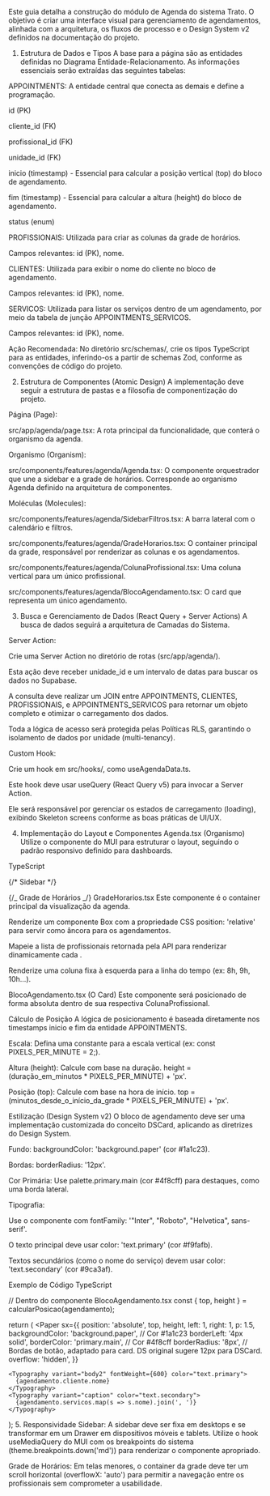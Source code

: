 Este guia detalha a construção do módulo de Agenda do sistema Trato. O objetivo é criar uma interface visual para gerenciamento de agendamentos, alinhada com a arquitetura, os fluxos de processo e o Design System v2 definidos na documentação do projeto.

1. Estrutura de Dados e Tipos
   A base para a página são as entidades definidas no Diagrama Entidade-Relacionamento. As informações essenciais serão extraídas das seguintes tabelas:

APPOINTMENTS: A entidade central que conecta as demais e define a programação.

id (PK)

cliente_id (FK)

profissional_id (FK)

unidade_id (FK)

inicio (timestamp) - Essencial para calcular a posição vertical (top) do bloco de agendamento.

fim (timestamp) - Essencial para calcular a altura (height) do bloco de agendamento.

status (enum)

PROFISSIONAIS: Utilizada para criar as colunas da grade de horários.

Campos relevantes: id (PK), nome.

CLIENTES: Utilizada para exibir o nome do cliente no bloco de agendamento.

Campos relevantes: id (PK), nome.

SERVICOS: Utilizada para listar os serviços dentro de um agendamento, por meio da tabela de junção APPOINTMENTS_SERVICOS.

Campos relevantes: id (PK), nome.

Ação Recomendada:
No diretório src/schemas/, crie os tipos TypeScript para as entidades, inferindo-os a partir de schemas Zod, conforme as convenções de código do projeto.

2. Estrutura de Componentes (Atomic Design)
   A implementação deve seguir a estrutura de pastas e a filosofia de componentização do projeto.

Página (Page):

src/app/agenda/page.tsx: A rota principal da funcionalidade, que conterá o organismo da agenda.

Organismo (Organism):

src/components/features/agenda/Agenda.tsx: O componente orquestrador que une a sidebar e a grade de horários. Corresponde ao organismo Agenda definido na arquitetura de componentes.

Moléculas (Molecules):

src/components/features/agenda/SidebarFiltros.tsx: A barra lateral com o calendário e filtros.

src/components/features/agenda/GradeHorarios.tsx: O container principal da grade, responsável por renderizar as colunas e os agendamentos.

src/components/features/agenda/ColunaProfissional.tsx: Uma coluna vertical para um único profissional.

src/components/features/agenda/BlocoAgendamento.tsx: O card que representa um único agendamento.

3. Busca e Gerenciamento de Dados (React Query + Server Actions)
   A busca de dados seguirá a arquitetura de Camadas do Sistema.

Server Action:

Crie uma Server Action no diretório de rotas (src/app/agenda/).

Esta ação deve receber unidade_id e um intervalo de datas para buscar os dados no Supabase.

A consulta deve realizar um JOIN entre APPOINTMENTS, CLIENTES, PROFISSIONAIS, e APPOINTMENTS_SERVICOS para retornar um objeto completo e otimizar o carregamento dos dados.

Toda a lógica de acesso será protegida pelas Políticas RLS, garantindo o isolamento de dados por unidade (multi-tenancy).

Custom Hook:

Crie um hook em src/hooks/, como useAgendaData.ts.

Este hook deve usar useQuery (React Query v5) para invocar a Server Action.

Ele será responsável por gerenciar os estados de carregamento (loading), exibindo Skeleton screens conforme as boas práticas de UI/UX.

4. Implementação do Layout e Componentes
   Agenda.tsx (Organismo)
   Utilize o componente <Grid> do MUI para estruturar o layout, seguindo o padrão responsivo definido para dashboards.

TypeScript

<Grid container spacing={3}>
  {/* Sidebar */}
  <Grid item xs={12} md={3} lg={2}>
    <SidebarFiltros />
  </Grid>

{/_ Grade de Horários _/}
<Grid item xs={12} md={9} lg={10}>
<GradeHorarios data={data} isLoading={isLoading} />
</Grid>
</Grid>
GradeHorarios.tsx
Este componente é o container principal da visualização da agenda.

Renderize um componente Box com a propriedade CSS position: 'relative' para servir como âncora para os agendamentos.

Mapeie a lista de profissionais retornada pela API para renderizar dinamicamente cada <ColunaProfissional />.

Renderize uma coluna fixa à esquerda para a linha do tempo (ex: 8h, 9h, 10h...).

BlocoAgendamento.tsx (O Card)
Este componente será posicionado de forma absoluta dentro de sua respectiva ColunaProfissional.

Cálculo de Posição
A lógica de posicionamento é baseada diretamente nos timestamps inicio e fim da entidade APPOINTMENTS.

Escala: Defina uma constante para a escala vertical (ex: const PIXELS_PER_MINUTE = 2;).

Altura (height): Calcule com base na duração. height = (duração_em_minutos \* PIXELS_PER_MINUTE) + 'px'.

Posição (top): Calcule com base na hora de início. top = (minutos_desde_o_início_da_grade \* PIXELS_PER_MINUTE) + 'px'.

Estilização (Design System v2)
O bloco de agendamento deve ser uma implementação customizada do conceito DSCard, aplicando as diretrizes do Design System.

Fundo: backgroundColor: 'background.paper' (cor #1a1c23).

Bordas: borderRadius: '12px'.

Cor Primária: Use palette.primary.main (cor #4f8cff) para destaques, como uma borda lateral.

Tipografia:

Use o componente <Typography> com fontFamily: '"Inter", "Roboto", "Helvetica", sans-serif'.

O texto principal deve usar color: 'text.primary' (cor #f9fafb).

Textos secundários (como o nome do serviço) devem usar color: 'text.secondary' (cor #9ca3af).

Exemplo de Código
TypeScript

// Dentro do componente BlocoAgendamento.tsx
const { top, height } = calcularPosicao(agendamento);

return (
<Paper
sx={{
      position: 'absolute',
      top,
      height,
      left: 1,
      right: 1,
      p: 1.5,
      backgroundColor: 'background.paper', // Cor #1a1c23
      borderLeft: '4px solid',
      borderColor: 'primary.main', // Cor #4f8cff
      borderRadius: '8px', // Bordas de botão, adaptado para card. DS original sugere 12px para DSCard.
      overflow: 'hidden',
    }}

>

    <Typography variant="body2" fontWeight={600} color="text.primary">
      {agendamento.cliente.nome}
    </Typography>
    <Typography variant="caption" color="text.secondary">
      {agendamento.servicos.map(s => s.nome).join(', ')}
    </Typography>

  </Paper>
);
5. Responsividade
Sidebar: A sidebar deve ser fixa em desktops e se transformar em um Drawer em dispositivos móveis e tablets. Utilize o hook useMediaQuery do MUI com os breakpoints do sistema (theme.breakpoints.down('md')) para renderizar o componente apropriado.

Grade de Horários: Em telas menores, o container da grade deve ter um scroll horizontal (overflowX: 'auto') para permitir a navegação entre os profissionais sem comprometer a usabilidade.

